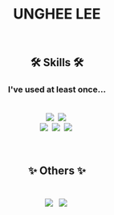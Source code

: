 <h1 align="center"> UNGHEE LEE </h1>
<br />
<h2 align="center">🛠 Skills 🛠</h2>
<h3 align="center">
<p>I've used at least once...</p>
<br/>
<img src="https://img.shields.io/badge/Javascript-F7DF1E?style=flat-square&logo=JavaScript&logoColor=white"/></a>&nbsp 
<img src="https://img.shields.io/badge/TypeScript-3178C6?style=flat-square&logo=TypeScript&logoColor=white"/></a>&nbsp 
<br /> 
<img src="https://img.shields.io/badge/React-61DAFB?style=flat-square&logo=React&logoColor=white"/></a>&nbsp
<img src="https://img.shields.io/badge/Next.js-000000?style=flat-square&logo=Next.js&logoColor=white"/></a>&nbsp 
<img src="https://img.shields.io/badge/NestJS-E0234E?style=flat-square&logo=NestJS&logoColor=white"/></a>&nbsp 
</h3>
<br />
<h2 align="center">✨ Others ✨</h2>
<h3 align="center">
<br />
<img src="https://img.shields.io/badge/Velog-20C997?style=flat-square&logo=Velog&logoColor=white"/>
<a href="https://velog.io/@ung7497"></a>&nbsp 
<img src="https://img.shields.io/badge/Goolge-EA4335?style=flat-square&logo=Gmail&logoColor=white"/></a>&nbsp 
</h3>

